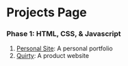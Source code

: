 <h1>Projects Page</h1>
<h3> Phase 1: HTML, CSS, & Javascript </h3>
  <ol>
    <li> <a href="https://62a6377de4f86118a9ee5ba2--bejewelled-unicorn-df042c.netlify.app/"> Personal Site</a>: A personal portfolio </li>
    <li> <a href="https://62afe4e1446d5246fad29bed--meek-quokka-673de0.netlify.app/"> Quirty</a>: A product website </li>
  </ol>
